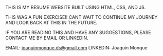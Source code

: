 THIS IS MY RESUME WEBSITE BUILT USING HTML, CSS, AND JS.

THIS WAS A FUN EXERCISE!! CANT WAIT TO CONTINUE MY JOURNEY AND LOOK BACK AT THIS IN THE FUTURE.

IF YOU ARE READING THIS AND HAVE ANY SUGGESTIONS, PLEASE CONTACT ME BY EMAIL OR LINKEDIN.

EMAIL: joaquinmonque.ds@gmail.com LINKEDIN: Joaquin Monque